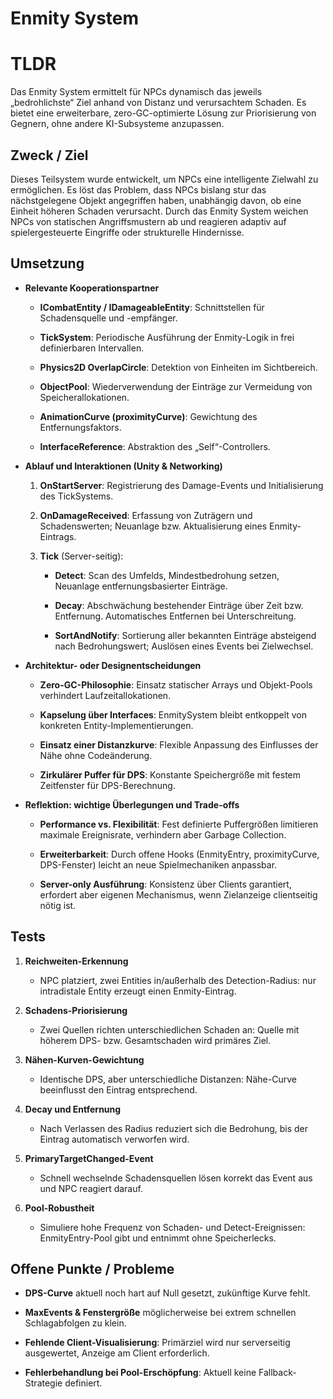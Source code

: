 # Enmity System

# TLDR

Das Enmity System ermittelt für NPCs dynamisch das jeweils „bedrohlichste“ Ziel anhand von Distanz und verursacht­em Schaden. Es bietet eine erweiterbare, zero-GC-optimierte Lösung zur Priorisierung von Gegnern, ohne andere KI-Subsysteme anzupassen.

## Zweck / Ziel

Dieses Teilsystem wurde entwickelt, um NPCs eine intelligente Zielwahl zu ermöglichen. Es löst das Problem, dass NPCs bislang stur das nächstgelegene Objekt angegriffen haben, unabhängig davon, ob eine Einheit höheren Schaden verursacht. Durch das Enmity System weichen NPCs von statischen Angriffsmustern ab und reagieren adaptiv auf spielergesteuerte Eingriffe oder strukturelle Hindernisse.

## Umsetzung

- **Relevante Kooperationspartner**
    
    - **ICombatEntity / IDamageableEntity**: Schnittstellen für Schadensquelle und -empfänger.
        
    - **TickSystem**: Periodische Ausführung der Enmity-Logik in frei definierbaren Intervallen.
        
    - **Physics2D OverlapCircle**: Detektion von Einheiten im Sichtbereich.
        
    - **ObjectPool<EnmityEntry>**: Wiederverwendung der Einträge zur Vermeidung von Speicherallokationen.
        
    - **AnimationCurve (proximityCurve)**: Gewichtung des Entfernungsfaktors.
        
    - **InterfaceReference<ICombatEntity>**: Abstraktion des „Self“-Controllers.
        
- **Ablauf und Interaktionen (Unity & Networking)**
    
    1. **OnStartServer**: Registrierung des Damage-Events und Initialisierung des TickSystems.
        
    2. **OnDamageReceived**: Erfassung von Zuträgern und Schadenswerten; Neuanlage bzw. Aktualisierung eines Enmity-Eintrags.
        
    3. **Tick** (Server-seitig):
        
        - **Detect**: Scan des Umfelds, Mindestbedrohung setzen, Neuanlage entfernungsbasierter Einträge.
            
        - **Decay**: Abschwächung bestehender Einträge über Zeit bzw. Entfernung. Automatisches Entfernen bei Unterschreitung.
            
        - **SortAndNotify**: Sortierung aller bekannten Einträge absteigend nach Bedrohungswert; Auslösen eines Events bei Zielwechsel.
            
- **Architektur- oder Designentscheidungen**
    
    - **Zero-GC-Philosophie**: Einsatz statischer Arrays und Objekt-Pools verhindert Laufzeitallokationen.
        
    - **Kapselung über Interfaces**: EnmitySystem bleibt entkoppelt von konkreten Entity-Implementierungen.
        
    - **Einsatz einer Distanzkurve**: Flexible Anpassung des Einflusses der Nähe ohne Codeänderung.
        
    - **Zirkulärer Puffer für DPS**: Konstante Speichergröße mit festem Zeitfenster für DPS-Berechnung.
        
- **Reflektion: wichtige Überlegungen und Trade-offs**
    
    - **Performance vs. Flexibilität**: Fest definierte Puffergrößen limitieren maximale Ereignisrate, verhindern aber Garbage Collection.
        
    - **Erweiterbarkeit**: Durch offene Hooks (EnmityEntry, proximityCurve, DPS-Fenster) leicht an neue Spielmechaniken anpassbar.
        
    - **Server-only Ausführung**: Konsistenz über Clients garantiert, erfordert aber eigenen Mechanismus, wenn Zielanzeige clientseitig nötig ist.
        



## Tests

1. **Reichweiten-Erkennung**
    
    - NPC platziert, zwei Entities in/außerhalb des Detection-Radius: nur intradistale Entity erzeugt einen Enmity-Eintrag.
        
2. **Schadens-Priorisierung**
    
    - Zwei Quellen richten unterschiedlichen Schaden an: Quelle mit höherem DPS- bzw. Gesamtschaden wird primäres Ziel.
        
3. **Nähen-Kurven-Gewichtung**
    
    - Identische DPS, aber unterschiedliche Distanzen: Nähe-Curve beeinflusst den Eintrag entsprechend.
        
4. **Decay und Entfernung**
    
    - Nach Verlassen des Radius reduziert sich die Bedrohung, bis der Eintrag automatisch verworfen wird.
        
5. **PrimaryTargetChanged-Event**
    
    - Schnell wechselnde Schadensquellen lösen korrekt das Event aus und NPC reagiert darauf.
        
6. **Pool-Robustheit**
    
    - Simuliere hohe Frequenz von Schaden- und Detect-Ereignissen: EnmityEntry-Pool gibt und entnimmt ohne Speicherlecks.
        

## Offene Punkte / Probleme

- **DPS-Curve** aktuell noch hart auf Null gesetzt, zukünftige Kurve fehlt.
    
- **MaxEvents & Fenstergröße** möglicherweise bei extrem schnellen Schlagabfolgen zu klein.
    
- **Fehlende Client-Visualisierung**: Primärziel wird nur serverseitig ausgewertet, Anzeige am Client erforderlich.
    
- **Fehlerbehandlung bei Pool-Erschöpfung**: Aktuell keine Fallback-Strategie definiert.